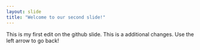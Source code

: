 ```yaml
---
layout: slide
title: "Welcome to our second slide!"
---
```

This is my first edit on the github slide. This is a additional changes.
Use the left arrow to go back!
